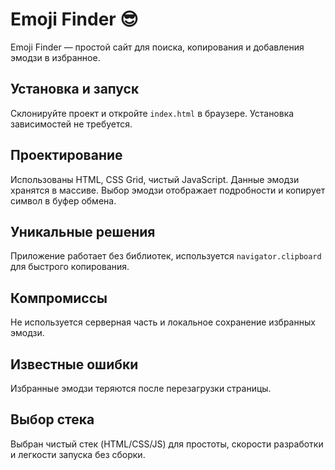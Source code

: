 # Emoji Finder 😎

Emoji Finder — простой сайт для поиска, копирования и добавления эмодзи в избранное.

## Установка и запуск
Склонируйте проект и откройте `index.html` в браузере. Установка зависимостей не требуется.

## Проектирование
Использованы HTML, CSS Grid, чистый JavaScript. Данные эмодзи хранятся в массиве. Выбор эмодзи отображает подробности и копирует символ в буфер обмена.

## Уникальные решения
Приложение работает без библиотек, используется `navigator.clipboard` для быстрого копирования.

## Компромиссы
Не используется серверная часть и локальное сохранение избранных эмодзи.

## Известные ошибки
Избранные эмодзи теряются после перезагрузки страницы.

## Выбор стека
Выбран чистый стек (HTML/CSS/JS) для простоты, скорости разработки и легкости запуска без сборки.
